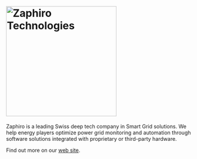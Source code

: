 <h1>
<img src="https://zaphiro.ch/wp-content/uploads/2020/02/zaphiro-technologies-smart-grid-logo-color.svg"
alt="Zaphiro Technologies" width="300"/>
</h1>

Zaphiro is a leading Swiss deep tech company in Smart Grid solutions. We help
energy players optimize power grid monitoring and automation through software
solutions integrated with proprietary or third-party hardware.

Find out more on our [web site](https://zaphiro.ch).
